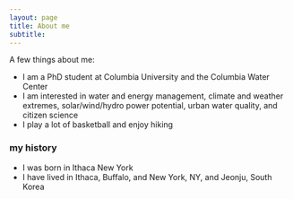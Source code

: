 ```yaml
---
layout: page
title: About me
subtitle:
---
```

A few things about me:

- I am a PhD student at Columbia University and the Columbia Water Center
- I am interested in water and energy management, climate and weather extremes, solar/wind/hydro power potential, urban water quality, and citizen science
- I play a lot of basketball and enjoy hiking

### my history

- I was born in Ithaca New York
- I have lived in Ithaca, Buffalo, and New York, NY, and Jeonju, South Korea
